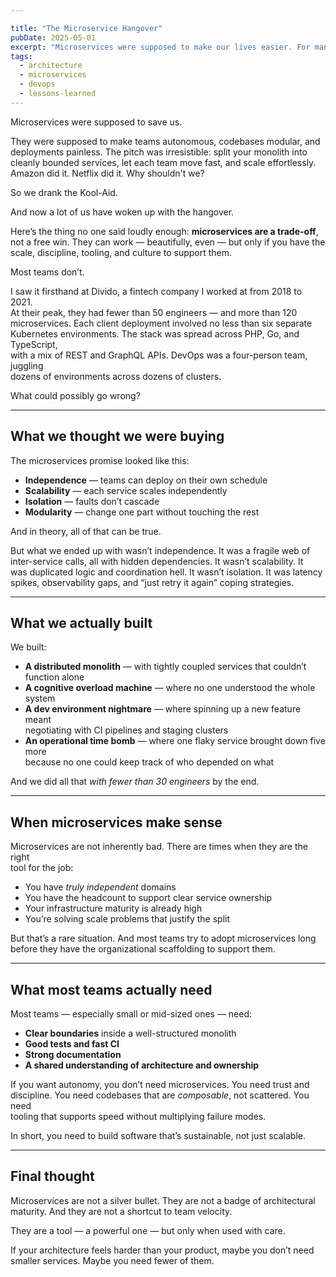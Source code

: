 ```yaml
---

title: "The Microservice Hangover"
pubDate: 2025-05-01
excerpt: "Microservices were supposed to make our lives easier. For many teams, they made everything harder. This is a story about scale, pain, and learning the hard way."
tags:
  - architecture
  - microservices
  - devops
  - lessons-learned
--- 
```


Microservices were supposed to save us.

They were supposed to make teams autonomous, codebases modular, and  
deployments painless. The pitch was irresistible: split your monolith into  
cleanly bounded services, let each team move fast, and scale effortlessly.  
Amazon did it. Netflix did it. Why shouldn't we?

So we drank the Kool-Aid.

And now a lot of us have woken up with the hangover.

<!--more-->

Here’s the thing no one said loudly enough: **microservices are a trade-off**,  
not a free win. They can work — beautifully, even — but only if you have the  
scale, discipline, tooling, and culture to support them.

Most teams don’t.

I saw it firsthand at Divido, a fintech company I worked at from 2018 to 2021.  
At their peak, they had fewer than 50 engineers — and more than 120  
microservices. Each client deployment involved no less than six separate  
Kubernetes environments. The stack was spread across PHP, Go, and TypeScript,  
with a mix of REST and GraphQL APIs. DevOps was a four-person team, juggling  
dozens of environments across dozens of clusters.

What could possibly go wrong?

---

## What we thought we were buying

The microservices promise looked like this:

- **Independence** — teams can deploy on their own schedule  
- **Scalability** — each service scales independently  
- **Isolation** — faults don’t cascade  
- **Modularity** — change one part without touching the rest

And in theory, all of that can be true.

But what we ended up with wasn’t independence. It was a fragile web of  
inter-service calls, all with hidden dependencies. It wasn’t scalability. It  
was duplicated logic and coordination hell. It wasn’t isolation. It was latency  
spikes, observability gaps, and “just retry it again” coping strategies.

---

## What we actually built

We built:

- **A distributed monolith** — with tightly coupled services that couldn’t  
  function alone  
- **A cognitive overload machine** — where no one understood the whole system  
- **A dev environment nightmare** — where spinning up a new feature meant  
  negotiating with CI pipelines and staging clusters  
- **An operational time bomb** — where one flaky service brought down five more  
  because no one could keep track of who depended on what

And we did all that *with fewer than 30 engineers* by the end.

---

## When microservices make sense

Microservices are not inherently bad. There are times when they are the right  
tool for the job:

- You have *truly independent* domains  
- You have the headcount to support clear service ownership  
- Your infrastructure maturity is already high  
- You’re solving scale problems that justify the split

But that’s a rare situation. And most teams try to adopt microservices long  
before they have the organizational scaffolding to support them.

---

## What most teams actually need

Most teams — especially small or mid-sized ones — need:

- **Clear boundaries** inside a well-structured monolith  
- **Good tests and fast CI**  
- **Strong documentation**  
- **A shared understanding of architecture and ownership**

If you want autonomy, you don’t need microservices. You need trust and  
discipline. You need codebases that are *composable*, not scattered. You need  
tooling that supports speed without multiplying failure modes.

In short, you need to build software that’s sustainable, not just scalable.

---

## Final thought

Microservices are not a silver bullet. They are not a badge of architectural  
maturity. And they are not a shortcut to team velocity.

They are a tool — a powerful one — but only when used with care.

If your architecture feels harder than your product, maybe you don’t need  
smaller services. Maybe you need fewer of them.
